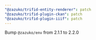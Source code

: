 ```yaml
---
"@zazuko/trifid-entity-renderer": patch
"@zazuko/trifid-plugin-ckan": patch
"@zazuko/trifid-plugin-iiif": patch
---
```


Bump `@zazuko/env` from 2.1.1 to 2.2.0
